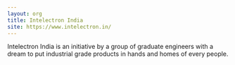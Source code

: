 ```yaml
---
layout: org
title: Intelectron India
site: https://www.intelectron.in/
---
```

Intelectron India is an initiative by a group of graduate engineers with a dream to put industrial grade products in hands and homes of every people.
